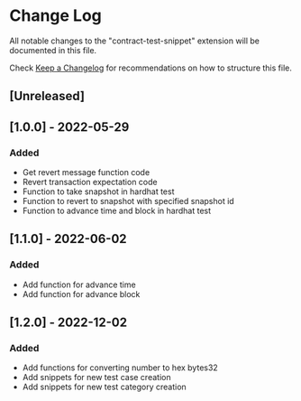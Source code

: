 # Change Log

All notable changes to the "contract-test-snippet" extension will be documented in this file.

Check [Keep a Changelog](http://keepachangelog.com/) for recommendations on how to structure this file.

## [Unreleased]

## [1.0.0] - 2022-05-29

### Added

- Get revert message function code
- Revert transaction expectation code
- Function to take snapshot in hardhat test
- Function to revert to snapshot with specified snapshot id
- Function to advance time and block in hardhat test

## [1.1.0] - 2022-06-02

### Added

- Add function for advance time
- Add function for advance block

## [1.2.0] - 2022-12-02

### Added

- Add functions for converting number to hex bytes32
- Add snippets for new test case creation
- Add snippets for new test category creation

